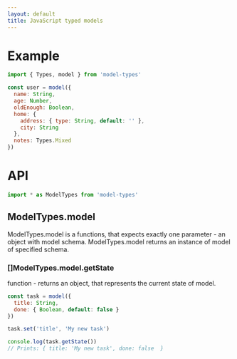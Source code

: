```yaml
---
layout: default
title: JavaScript typed models
---
```


# [](#example)Example
```javascript
import { Types, model } from 'model-types'

const user = model({
  name: String,
  age: Number,
  oldEnough: Boolean,
  home: {
    address: { type: String, default: '' },
    city: String
  },
  notes: Types.Mixed
})
```

# [](#api)API
```javascript
import * as ModelTypes from 'model-types'
```
## [](#modeltypes-model)ModelTypes.model
ModelTypes.model is a functions, that expects exactly one parameter - an object with model schema. ModelTypes.model returns an instance of model of specified schema.

### []ModelTypes.model.getState
function - returns an object, that represents the current state of model.
```javascript
const task = model({
  title: String,
  done: { Boolean, default: false }
})

task.set('title', 'My new task')

console.log(task.getState())
// Prints: { title: 'My new task', done: false  }
```
